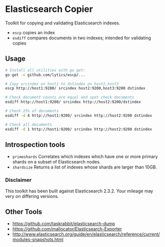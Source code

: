 # Elasticsearch Copier

Toolkit for copying and validating Elasticsearch indexes.

* `escp` copies an index
* `esdiff` compares documents in two indexes; intended for validating copies

## Usage
```sh
# Install all utilities with go get:
go get -v github.com/lytics/escp/...
```

```sh
# Copy srcindex on host1 to dstindex on host2,host3
escp http://host1:9200/ srcindex host2:9200,host3:9200 dstindex
```

```sh
# Check document counts are equal and spot check documents
esdiff http://host1:9200/ srcindex http://host2:9200/dstindex

# Check 25% of documents
esdiff -d 4 http://host1:9200/ srcindex http://host2:9200 dstindex

# Check all documents
esdiff -d 1 http://host1:9200/ srcindex http://host2:9200 dstindex
```

## Introspection tools

* `primeshards` Correlates which indexes which have one or more primary shards on a subset of Elasticsearch nodes.
* `shardsize`   Returns a list of indexes whose shards are larger than 10GB. 

### Disclaimer

This toolkit has been built against Elasticsearch 2.3.2. Your mileage may very on differing versions.

Other Tools
-------------------------------
* https://github.com/taskrabbit/elasticsearch-dump
* https://github.com/mallocator/Elasticsearch-Exporter
* http://www.elasticsearch.org/guide/en/elasticsearch/reference/current/modules-snapshots.html
